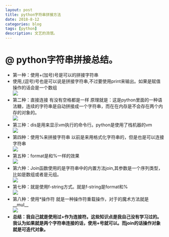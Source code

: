 ```yaml
---
layout: post
title: python字符串拼接方法
date: 2018-8-12
categories: blog
tags: [python]
description: 文艺的流氓。
---
```

# @ python字符串拼接总结。 #

 - 第一种：使用+(加号)号是可以的拼接字符串 <br/>
 - 使用,(逗号)号也是可以说是拼接字符串,不过要使用print来输出。如果是赋值操作的话会是一个数组<br/>
![](https://i.imgur.com/UAODduL.png)
 - 第二种：直接连接 有没有空格都是一样 原理就是：这是python里面的一种语法糖，连续的字符串是自动拼接成一个字符串，而在在内存是不会存在两个内存的对象的。<br/>
![](https://i.imgur.com/gwyNOLG.png)
 - 第三种：dis是用来显示vm执行的命令行。python是使用了栈机器的vm<br/>
![](https://i.imgur.com/S1gMLbT.png)
 - 第四种：使用%来拼接字符串  以前是来用格式化字符串的，但是也是可以连接字符串<br/>
![](https://i.imgur.com/4uarW0O.png)
 - 第五种：format是和%一样的效果<br/>
![](https://i.imgur.com/i4Usi6n.png)
 - 第六种：Join函数使用的是字符串中的内置方法join,其参数是一个序列类型，比如是数组或者是元组。<br/>
![](https://i.imgur.com/izZb4Hz.png)
 - 第七种：就是使用f-string方式。就是f-string是format和%<br/>
![](https://i.imgur.com/dbUnWiz.png)
 - 第八种：使用*操作符 就是一种操作符重载操作，对于的魔术方法就是__mul__<br/>
![](https://i.imgur.com/syl0rJZ.png)<br/>
 - **总结：我自己就是使用过+作为连接符。这些知识点是我自己没有学习过的。我认为如果就是两个字符串连接的话，使用+号就可以。而join的话操作对象就是可迭代对象。**
